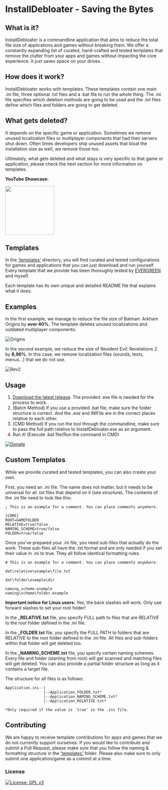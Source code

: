 # InstallDebloater - Saving the Bytes

## What is it?

InstallDebloater is a commandline application that aims to reduce the total file size of applications and games without breaking them. We offer a constantly expanding list of curated, hand-crafted and tested templates that remove the clutter from your apps and games without impacting the core experience. It just saves space on your drives.

## How does it work?

InstallDebloater works with templates. These templates contain one main .ini file, three optional .txt files and a .bat file to run the whole thing. The .ini file specifies which deletion methods are going to be used and the .txt files define which files and folders are going to get deleted.

## What gets deleted?

It depends on the specific game or application. Sometimes we remove unused localization files or multiplayer components that had their servers shut down. Often times developers ship unused assets that bloat the installation size as well, we remove those too. 

Ultimately, what gets deleted and what stays is very specific to that game or application, please check the next section for more information on templates.

**YouTube Showcase:**

[<img src="https://user-images.githubusercontent.com/49599979/165360272-9e0952e9-a1be-4d4f-b2f4-62b881807ae9.png" width="156"/>](https://www.youtube.com/watch?v=PTsLJG5w-T8)

## Templates

In the ['templates'](https://github.com/neatodev/InstallDebloater/tree/main/templates) directory, you will find curated and tested configurations for games and applications that you can just download and run yourself. Every template that we provide has been thoroughly tested by [EVERGREEN](https://github.com/EV3RGR33N) and myself.

Each template has its own unique and detailed README file that explains what it does.

## Examples

In the first example, we manage to reduce the file size of Batman: Arkham Origins by **over 40%**. The template deletes unused localizations and outdated multiplayer components:

![Origins](https://user-images.githubusercontent.com/49599979/163802940-698d9433-11ca-4067-a01e-062542649aaf.png)

In the second example, we reduce the size of Resident Evil: Revelations 2 by **8,96%**. In this case, we remove localization files (sounds, texts, menus...) that we do not use.

![Rev2](https://user-images.githubusercontent.com/49599979/163803078-2543cabe-4527-41ae-8b06-f0ae20f87d8e.png)

## Usage

1. [Download the latest release](https://github.com/neatodev/InstallDebloater/releases). The provided .exe file is needed for the process to work.
2. (Batch Method) If you use a provided .bat file, make sure the folder structure is correct. And the .exe and INIFile are in the correct places relative to each other.
3. (CMD Method) If you run the tool through the commandline, make sure to pass the full path relative to InstallDebloater.exe as an argument.
4. Run it! (Execute .bat file/Run the command in CMD)

[![Donate](https://img.shields.io/badge/Donate-PayPal-green.svg)](https://www.paypal.com/donate/?hosted_button_id=LG7YTKP4JYN5S)

## Custom Templates

While we provide curated and tested templates, you can also create your own.

First, you need an .ini file. The name does not matter, but it needs to be universal for all .txt files that depend on it (see structure). The contents of the .ini file need to look like this:

```
; This is an example for a comment. You can place comments anywhere.

[CORE]
ROOT=GAMEFOLDER
RELATIVE=true/false
NAMING_SCHEME=true/false
FOLDER=true/false
```

Once you've prepared your .ini file, you need sub-files that actually do the work. These sub-files all have the .txt format and are only needed if you set their value in .ini to true. They all follow identical formatting rules.

```
# This is an example for a comment. You can place comments anywhere.

dat\relative\example\file.txt

dat\folder\example\dir

naming_scheme.example
naming\scheme\folder.example
```
**Important notice for Linux users:** Yes, the back slashes will work. Only use forward slashes to set your root folder!

In the **_RELATIVE.txt** file, you specify FULL path to files that are _RELATIVE_ to the root folder defined in the .ini file.

In the **_FOLDER.txt** file, you specify the FULL PATH to folders that are _RELATIVE_ to the root folder defined in the .ini file. All files and sub-folders within that folder will get deleted too.

In the **_NAMING_SCHEME.txt** file, you specify certain naming schemes. Every file and folder (starting from root) will get scanned and matching files will get deleted. You can also provide a partial folder structure as long as it contains a target file.


The structure for all files is as follows:

```
Application.ini--|
                 |--Application_FOLDER.txt*
                 |--Application_NAMING_SCHEME.txt*
                 |--Application_RELATIVE.txt*

*Only required if the value is 'true' in the .ini file.
```


## Contributing

We are happy to receive template contributions for apps and games that we do not currently  support ourselves. If you would like to contribute and submit a Pull Request, please make sure that you follow the naming & formatting structure in the ['templates'](https://github.com/neatodev/InstallDebloater/tree/main/templates) folder. Please also make sure to only submit one application/game as a commit at a time.

### License
[![License: GPL v3](https://img.shields.io/badge/License-GPLv3-blue.svg)](https://github.com/neatodev/InstallDebloater/blob/main/LICENSE)

